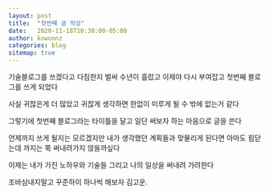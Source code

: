 ```yaml
---
layout: post
title:  "첫번째 글 작성"
date:   2020-11-18T10:38:00-05:00
author: kowoonz
categories: blog
sitemap: true
---
```


기술블로그를 쓰겠다고 다짐한지 벌써 수년이 흘렀고 이제야 다시 부여잡고 첫번째 블로그를 쓰게 되었다

사실 귀찮은게 더 많았고 귀찮게 생각하면 한없이 미루게 될 수 밖에 없는거 같다

그렇기에 첫번째 블로그라는 타이틀을 달고 일단 써보자 하는 마음으로 글을 쓴다

언제까지 쓰게 될지는 모르겠지만 내가 생각했던 계획들과 맞물리게 된다면 아마도 힘닫는데 까지는 쭉 써내려가지 않을까싶다

이제는 내가 가진 노하우와 기술들 그리고 나의 일상을 써내려 가려한다

조바심내지말고 꾸준하이 하나씩 해보자 김고운.

<!--
공동프로젝트 1
개인프로젝트 1
생활블로그 - climbing, youtube, health, running, 등산, swimming
기술블로그 - tech, review, essay

프레임워크나 라이브러리에서 새롭게 알게 된 사용방법
프로그램 등의 설치 및 설정 방법
좋은 글을 보면 (허락하에) 번역
새로 등장한 기술을 공부하고 그 내용을 정리
겪은 오부류의 해결 방법
책이나 세미나에 대한 후기

1. 왜 이 글을 적는지를 설명한다. 새로운 기술이라면 왜 기술을 보게 되었는지, 어떻게 사용할 예정인지, 보기 전에는 어떤 기대를 했는지 등을 적고 특정 사용방법이나 오류라면 내가 뭘 하려고 하다가 이런 방법을 찾게 되었는지 등을 초반에 적는다. 이 부분이 이후에 나오는 내용에 대한 사전지식을 갖는 데 도움이 될 것이라고 생각한다.
2. 간단한 소개를 작성한다. 어떤 도구라면 이 도구가 어떤 도구이고 만든 사람은 어떻게 설명하고 있는지... 스펙이나 다른 문서에서는 어떻게 나와 있는지 내가 공부하면서 알게 된 내용을 정리한다.
3. (필요하다면) 설치방법이나 설정 방법을 적는다.(원한다면 따라 해 볼 수 있게 하기 위함이다.)
4. 이해를 돕기 위한 간단한 사용방법을 적는다. 도구라면 아주 기본적인 사용방법을 적고(적다가 이 부분만 따로 글로 올리기도 한다.) 라이브러리 등의 사용방법이면 문서에 나와 있는 정도의 사용방법을 설명한다.
5. 좀 더 고급의 사용방법을 적는다. 앞에서 소개한 내용을 바탕으로 활용할 수 있는 방법을 적거나 다양한 사용사례를 설명한다.
6. 사용해본 소감을 적는다.

맞춤법 검사
https://github.com/fallroot/dandy
-->